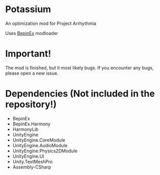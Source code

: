 # Potassium
An optimization mod for Project Arrhythmia

Uses [BepinEx](https://github.com/BepInEx/BepInEx/releases) modloader

# Important!
The mod is finished, but it most likely bugs. If you encounter any bugs, please open a new issue.

# Dependencies (Not included in the repository!)
- BepinEx
- BepinEx.Harmony
- HarmonyLib
- UnityEngine
- UnityEngine.CoreModule
- UnityEngine.AudioModule
- UnityEngine.Physics2DModule
- UnityEngine.UI
- Unity.TextMeshPro
- Assembly-CSharp

